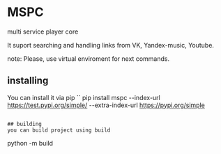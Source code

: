 # MSPC
multi service player core

It suport searching and handling links from VK, Yandex-music, Youtube.

note: Please, use virtual enviroment for next commands.
## installing
You can install it via pip
``
pip install mspc --index-url https://test.pypi.org/simple/ --extra-index-url https://pypi.org/simple
```

## building
you can build project using build
```
python -m build
```
